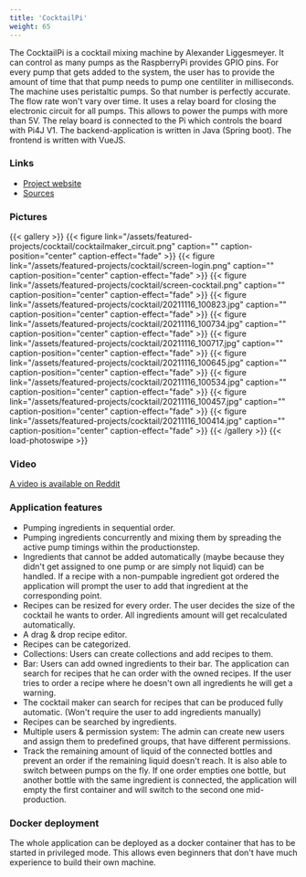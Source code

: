 ```yaml
---
title: 'CocktailPi'
weight: 65
---
```


The CocktailPi is a cocktail mixing machine by Alexander Liggesmeyer. It can 
control as many pumps as the RaspberryPi provides GPIO pins. For every pump that gets added to the system, the user has 
to provide the amount of time that that pump needs to pump one centiliter in milliseconds. The machine uses peristaltic 
pumps. So that number is perfectly accurate. The flow rate won't vary over time. It uses a relay board for closing the 
electronic circuit for all pumps. This allows to power the pumps with more than 5V. The relay board is connected to the 
Pi which controls the board with Pi4J V1. The backend-application is written in Java (Spring boot). The frontend is 
written with VueJS.

### Links

* [Project website](https://cocktailpi.org/)
* [Sources](https://github.com/alex9849/CocktailPi)

### Pictures

{{< gallery >}}
{{< figure link="/assets/featured-projects/cocktail/cocktailmaker_circuit.png" caption="" caption-position="center" caption-effect="fade" >}}
{{< figure link="/assets/featured-projects/cocktail/screen-login.png" caption="" caption-position="center" caption-effect="fade" >}}
{{< figure link="/assets/featured-projects/cocktail/screen-cocktail.png" caption="" caption-position="center" caption-effect="fade" >}}
{{< figure link="/assets/featured-projects/cocktail/20211116_100823.jpg" caption="" caption-position="center" caption-effect="fade" >}}
{{< figure link="/assets/featured-projects/cocktail/20211116_100734.jpg" caption="" caption-position="center" caption-effect="fade" >}}
{{< figure link="/assets/featured-projects/cocktail/20211116_100717.jpg" caption="" caption-position="center" caption-effect="fade" >}}
{{< figure link="/assets/featured-projects/cocktail/20211116_100645.jpg" caption="" caption-position="center" caption-effect="fade" >}}
{{< figure link="/assets/featured-projects/cocktail/20211116_100534.jpg" caption="" caption-position="center" caption-effect="fade" >}}
{{< figure link="/assets/featured-projects/cocktail/20211116_100457.jpg" caption="" caption-position="center" caption-effect="fade" >}}
{{< figure link="/assets/featured-projects/cocktail/20211116_100414.jpg" caption="" caption-position="center" caption-effect="fade" >}}
{{< /gallery >}}
{{< load-photoswipe >}}

### Video 

[A video is available on Reddit](https://www.reddit.com/r/homeautomation/comments/qsjj04/built_an_automatic_cocktail_machine/)

### Application features

* Pumping ingredients in sequential order.
* Pumping ingredients concurrently and mixing them by spreading the active pump timings within the productionstep.
* Ingredients that cannot be added automatically (maybe because they didn't get assigned to one pump or are simply not liquid) 
can be handled. If a recipe with a non-pumpable ingredient got ordered the application will prompt the user to add that 
ingredient at the corresponding point.
* Recipes can be resized for every order. The user decides the size of the cocktail he wants to order. All ingredients 
amount will get recalculated automatically.
* A drag & drop recipe editor.
* Recipes can be categorized.
* Collections: Users can create collections and add recipes to them.
* Bar: Users can add owned ingredients to their bar. The application can search for recipes that he can order with the 
owned recipes. If the user tries to order a recipe where he doesn't own all ingredients he will get a warning.
* The cocktail maker can search for recipes that can be produced fully automatic. (Won't require the user to add ingredients 
manually)
* Recipes can be searched by ingredients.
* Multiple users & permission system: The admin can create new users and assign them to predefined groups, that have different 
permissions.
* Track the remaining amount of liquid of the connected bottles and prevent an order if the remaining liquid doesn't reach. 
It is also able to switch between pumps on the fly. If one order empties one bottle, but another bottle with the same ingredient 
is connected, the application will empty the first container and will switch to the second one mid-production. 

### Docker deployment

The whole application can be deployed as a docker container that has to be started in privileged mode. This allows even
beginners that don't have much experience to build their own machine.